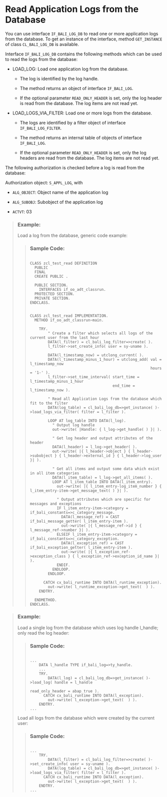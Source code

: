 <!-- loio4ed3b27d41ba4e93a9d9fed8afdaca30 -->

# Read Application Logs from the Database

You can use interface `IF_BALI_LOG_DB` to read one or more application logs from the database. To get an instance of the interface, method `GET_INSTANCE` of class `CL_BALI_LOG_DB` is available.

Interface `IF_BALI_LOG_DB` contains the following methods which can be used to read the logs from the database:

-   LOAD\_LOG: Load one application log from the database.

    -   The log is identified by the log handle.

    -   The method returns an object of interface `IF_BALI_LOG`.

    -   If the optional parameter `READ_ONLY_HEADER` is set, only the log header is read from the database. The log items are not read yet.

-   LOAD\_LOGS\_VIA\_FILTER: Load one or more logs from the database.

    -   The logs are identified by a filter object of interface `IF_BALI_LOG_FILTER`.

    -   The method returns an internal table of objects of interface `IF_BALI_LOG`.

    -   If the optional parameter `READ_ONLY_HEADER` is set, only the log headers are read from the database. The log items are not read yet.


The following authorization is checked before a log is read from the database:

Authorization object: `S_APPL_LOG`, with

-   `ALG_OBJECT`: Object name of the application log

-   `ALG_SUBOBJ`: Subobject of the application log

-   `ACTVT`: 03


> ### Example:  
> Load a log from the database, generic code example:
> 
> > ### Sample Code:  
> > ```
> > 
> > CLASS zcl_test_read DEFINITION
> >   PUBLIC
> >   FINAL
> >   CREATE PUBLIC .
> > 
> >   PUBLIC SECTION.
> >     INTERFACES if_oo_adt_classrun.
> >   PROTECTED SECTION.
> >   PRIVATE SECTION.
> > ENDCLASS.
> > 
> > 
> > CLASS zcl_test_read IMPLEMENTATION.
> >   METHOD if_oo_adt_classrun~main.
> > 
> >     TRY.
> >         " Create a filter which selects all logs of the current user from the last hour
> >         DATA(l_filter) = cl_bali_log_filter=>create( ).
> >         l_filter->set_create_info( user = sy-uname ).
> > 
> >         DATA(l_timestamp_now) = utclong_current( ).
> >         DATA(l_timestamp_minus_1_hour) = utclong_add( val = l_timestamp_now
> >                                                       hours = '1-' ).
> >         l_filter->set_time_interval( start_time = l_timestamp_minus_1_hour
> >                                      end_time = l_timestamp_now ).
> > 
> >         " Read all Application Logs from the database which fit to the filter
> >         DATA(log_table) = cl_bali_log_db=>get_instance( )->load_logs_via_filter( filter = l_filter ).
> > 
> >         LOOP AT log_table INTO DATA(l_log).
> >           " Output log handle
> >           out->write( |Handle: { l_log->get_handle( ) }| ).
> > 
> >           " Get log header and output attributes of the header
> >           DATA(l_header) = l_log->get_header( ).
> >           out->write( |{ l_header->object } { l_header->subobject } { l_header->external_id } { l_header->log_user }| ).
> > 
> >           " Get all items and output some data which exist in all item categories
> >           DATA(l_item_table) = l_log->get_all_items( ).
> >           LOOP AT l_item_table INTO DATA(l_item_entry).
> >             out->write( |{ l_item_entry-log_item_number } { l_item_entry-item->get_message_text( ) }| ).
> > 
> >             " Output attributes which are specific for messages and exceptions
> >             IF l_item_entry-item->category = if_bali_constants=>c_category_message.
> >               DATA(l_message_ref) = CAST if_bali_message_getter( l_item_entry-item ).
> >               out->write( |{ l_message_ref->id } { l_message_ref->number }| ).
> >             ELSEIF l_item_entry-item->category = if_bali_constants=>c_category_exception.
> >               DATA(l_exception_ref) = CAST if_bali_exception_getter( l_item_entry-item ).
> >               out->write( |{ l_exception_ref->exception_class } { l_exception_ref->exception_id_name }| ).
> >             ENDIF.
> >           ENDLOOP.
> >         ENDLOOP.
> > 
> >       CATCH cx_bali_runtime INTO DATA(l_runtime_exception).
> >         out->write( l_runtime_exception->get_text(  ) ).
> >     ENDTRY.
> > 
> >   ENDMETHOD.
> > ENDCLASS.
> > ```

> ### Example:  
> Load a single log from the database which uses log handle l\_handle; only read the log header:
> 
> > ### Sample Code:  
> > ```
> > 
> > ...
> >     DATA l_handle TYPE if_bali_log=>ty_handle.
> >     ...
> >     TRY.
> >         DATA(l_log) = cl_bali_log_db=>get_instance( )->load_log( handle = l_handle
> >                                                                  read_only_header = abap_true ).
> >       CATCH cx_bali_runtime INTO DATA(l_exception).
> >         out->write( l_exception->get_text(  ) ).
> >     ENDTRY.
> > ...
> > ```
> 
> Load all logs from the database which were created by the current user:
> 
> > ### Sample Code:  
> > ```
> > 
> > ...
> >     TRY.
> >         DATA(l_filter) = cl_bali_log_filter=>create( )->set_create_info( user = sy-uname ).
> >         DATA(log_table) = cl_bali_log_db=>get_instance( )->load_logs_via_filter( filter = l_filter ).
> >       CATCH cx_bali_runtime INTO DATA(l_exception).
> >         out->write( l_exception->get_text(  ) ).
> >     ENDTRY.
> > ...
> > ```

